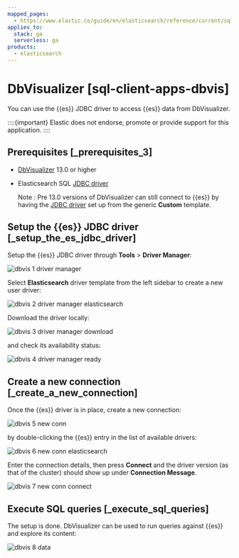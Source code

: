 ```yaml
---
mapped_pages:
  - https://www.elastic.co/guide/en/elasticsearch/reference/current/sql-client-apps-dbvis.html
applies_to:
  stack: ga
  serverless: ga
products:
  - elasticsearch
---
```


# DbVisualizer [sql-client-apps-dbvis]

You can use the {{es}} JDBC driver to access {{es}} data from DbVisualizer.

::::{important}
Elastic does not endorse, promote or provide support for this application.
::::


## Prerequisites [_prerequisites_3]

* [DbVisualizer](https://www.dbvis.com/) 13.0 or higher
* Elasticsearch SQL [JDBC driver](sql-jdbc.md)

    Note
    :   Pre 13.0 versions of DbVisualizer can still connect to {{es}} by having the [JDBC driver](sql-jdbc.md) set up from the generic **Custom** template.



## Setup the {{es}} JDBC driver [_setup_the_es_jdbc_driver]

Setup the {{es}} JDBC driver through **Tools** > **Driver Manager**:

![dbvis 1 driver manager](/explore-analyze/images/elasticsearch-reference-dbvis-1-driver-manager.png "")

Select **Elasticsearch** driver template from the left sidebar to create a new user driver:

![dbvis 2 driver manager elasticsearch](/explore-analyze/images/elasticsearch-reference-dbvis-2-driver-manager-elasticsearch.png "")

Download the driver locally:

![dbvis 3 driver manager download](/explore-analyze/images/elasticsearch-reference-dbvis-3-driver-manager-download.png "")

and check its availability status:

![dbvis 4 driver manager ready](/explore-analyze/images/elasticsearch-reference-dbvis-4-driver-manager-ready.png "")


## Create a new connection [_create_a_new_connection]

Once the {{es}} driver is in place, create a new connection:

![dbvis 5 new conn](/explore-analyze/images/elasticsearch-reference-dbvis-5-new-conn.png "")

by double-clicking the {{es}} entry in the list of available drivers:

![dbvis 6 new conn elasticsearch](/explore-analyze/images/elasticsearch-reference-dbvis-6-new-conn-elasticsearch.png "")

Enter the connection details, then press **Connect** and the driver version (as that of the cluster) should show up under **Connection Message**.

![dbvis 7 new conn connect](/explore-analyze/images/elasticsearch-reference-dbvis-7-new-conn-connect.png "")


## Execute SQL queries [_execute_sql_queries]

The setup is done. DbVisualizer can be used to run queries against {{es}} and explore its content:

![dbvis 8 data](/explore-analyze/images/elasticsearch-reference-dbvis-8-data.png "")



